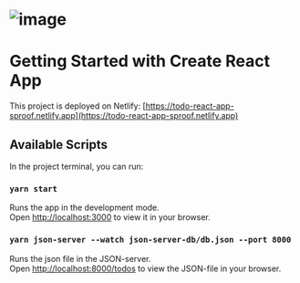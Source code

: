 # ![image](https://user-images.githubusercontent.com/90897068/172954333-fb8769bd-f960-4d04-bc7f-4ca17d8a83f3.png)


# Getting Started with Create React App

This project is deployed on Netlify: [https://todo-react-app-sproof.netlify.app](https://todo-react-app-sproof.netlify.app)

## Available Scripts

In the project terminal, you can run:

### `yarn start`

Runs the app in the development mode.\
Open [http://localhost:3000](http://localhost:3000) to view it in your browser.

### `yarn json-server --watch json-server-db/db.json --port 8000`

Runs the json file in the JSON-server.\
Open [http://localhost:8000/todos](http://localhost:8000/todos) to view the JSON-file in your browser.


